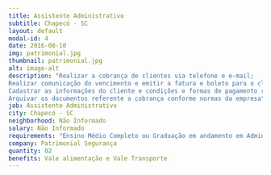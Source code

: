 ```yaml
---
title: Assistente Administrativo
subtitle: Chapecó - SC
layout: default
modal-id: 4
date: 2016-08-10
img: patrimonial.jpg
thumbnail: patrimonial.jpg
alt: image-alt
description: "Realizar a cobrança de clientes via telefone e e-mail;
Realizar comunicação do vencimento e emitir a fatura e boleto para o cliente;
Cadastrar as informações do cliente e condições e formas de pagamento renegociadas no sistema;
Arquivar os documentos referente a cobrança conforme normas da empresa"
job: Assistente Administrativo
city: Chapecó - SC
neighborhood: Não Informado
salary: Não Informado
requirements: "Ensino Médio Completo ou Graduação em andamento em Administração, contábeis, área afins. Conhecimento da em Informática; Conhecimento com cobrança de dívidas via telefone e e-mail."
company: Patrimonial Segurança
quantity: 02
benefits: Vale alimentação e Vale Transporte
---
```

